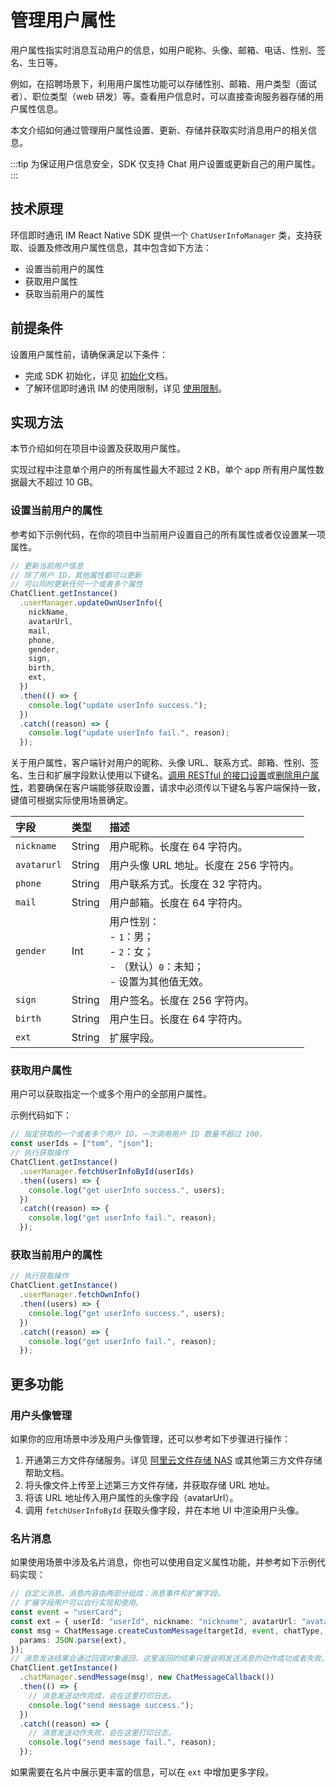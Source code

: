 # 管理用户属性

<Toc />

用户属性指实时消息互动用户的信息，如用户昵称、头像、邮箱、电话、性别、签名、生日等。

例如，在招聘场景下，利用用户属性功能可以存储性别、邮箱、用户类型（面试者）、职位类型（web 研发）等。查看用户信息时，可以直接查询服务器存储的用户属性信息。

本文介绍如何通过管理用户属性设置、更新、存储并获取实时消息用户的相关信息。

:::tip
为保证用户信息安全，SDK 仅支持 Chat 用户设置或更新自己的用户属性。
:::

## 技术原理

环信即时通讯 IM React Native SDK 提供一个 `ChatUserInfoManager` 类，支持获取、设置及修改用户属性信息，其中包含如下方法：

- 设置当前用户的属性
- 获取用户属性
- 获取当前用户的属性

## 前提条件

设置用户属性前，请确保满足以下条件：

- 完成 SDK 初始化，详见 [初始化](initialization.html)文档。
- 了解环信即时通讯 IM 的使用限制，详见 [使用限制](/product/limitation.html)。

## 实现方法

本节介绍如何在项目中设置及获取用户属性。

实现过程中注意单个用户的所有属性最大不超过 2 KB，单个 app 所有用户属性数据最大不超过 10 GB。

### 设置当前用户的属性

参考如下示例代码，在你的项目中当前用户设置自己的所有属性或者仅设置某一项属性。

```typescript
// 更新当前用户信息
// 除了用户 ID，其他属性都可以更新
// 可以同时更新任何一个或者多个属性
ChatClient.getInstance()
  .userManager.updateOwnUserInfo({
    nickName,
    avatarUrl,
    mail,
    phone,
    gender,
    sign,
    birth,
    ext,
  })
  .then(() => {
    console.log("update userInfo success.");
  })
  .catch((reason) => {
    console.log("update userInfo fail.", reason);
  });
```

关于用户属性，客户端针对用户的昵称、头像 URL、联系方式、邮箱、性别、签名、生日和扩展字段默认使用以下键名。[调用 RESTful 的接口设置](/docs/sdk/server-side/userprofile.html#设置用户属性)或[删除用户属性](/docs/sdk/server-side/userprofile.html#删除用户属性)，若要确保在客户端能够获取设置，请求中必须传以下键名与客户端保持一致，键值可根据实际使用场景确定。

| 字段        | 类型   | 描述                                                         |
| :---------- | :----- | :----------------------------------------------------------- |
| `nickname`  | String | 用户昵称。长度在 64 字符内。                                 |
| `avatarurl` | String | 用户头像 URL 地址。长度在 256 字符内。                       |
| `phone`     | String | 用户联系方式。长度在 32 字符内。                             |
| `mail`      | String | 用户邮箱。长度在 64 字符内。                                 |
| `gender`    | Int | 用户性别：<br/> - `1`：男；<br/> - `2`：女；<br/> - （默认）`0`：未知；<br/> - 设置为其他值无效。 |
| `sign`      | String | 用户签名。长度在 256 字符内。                                |
| `birth`     | String | 用户生日。长度在 64 字符内。                                 |
| `ext`       | String | 扩展字段。                                                   |

### 获取用户属性

用户可以获取指定一个或多个用户的全部用户属性。

示例代码如下：

```typescript
// 指定获取的一个或者多个用户 ID，一次调用用户 ID 数量不超过 100。
const userIds = ["tom", "json"];
// 执行获取操作
ChatClient.getInstance()
  .userManager.fetchUserInfoById(userIds)
  .then((users) => {
    console.log("get userInfo success.", users);
  })
  .catch((reason) => {
    console.log("get userInfo fail.", reason);
  });
```

### 获取当前用户的属性

```typescript
// 执行获取操作
ChatClient.getInstance()
  .userManager.fetchOwnInfo()
  .then((users) => {
    console.log("get userInfo success.", users);
  })
  .catch((reason) => {
    console.log("get userInfo fail.", reason);
  });
```

## 更多功能

### 用户头像管理

如果你的应用场景中涉及用户头像管理，还可以参考如下步骤进行操作：

1. 开通第三方文件存储服务。详见 [阿里云文件存储 NAS](https://help.aliyun.com/product/27516.html) 或其他第三方文件存储帮助文档。
2. 将头像文件上传至上述第三方文件存储，并获取存储 URL 地址。
3. 将该 URL 地址传入用户属性的头像字段（avatarUrl）。
4. 调用 `fetchUserInfoById` 获取头像字段，并在本地 UI 中渲染用户头像。

### 名片消息

如果使用场景中涉及名片消息，你也可以使用自定义属性功能，并参考如下示例代码实现：

```typescript
// 自定义消息。消息内容由两部分组成：消息事件和扩展字段。
// 扩展字段用户可以自行实现和使用。
const event = "userCard";
const ext = { userId: "userId", nickname: "nickname", avatarUrl: "avatarUrl" };
const msg = ChatMessage.createCustomMessage(targetId, event, chatType, {
  params: JSON.parse(ext),
});
// 消息发送结果会通过回调对象返回，这里返回的结果只是说明发送消息的动作成功或者失败。不代表消息发送的成功或者失败。
ChatClient.getInstance()
  .chatManager.sendMessage(msg!, new ChatMessageCallback())
  .then(() => {
    // 消息发送动作完成，会在这里打印日志。
    console.log("send message success.");
  })
  .catch((reason) => {
    // 消息发送动作失败，会在这里打印日志。
    console.log("send message fail.", reason);
  });
```

如果需要在名片中展示更丰富的信息，可以在 `ext` 中增加更多字段。